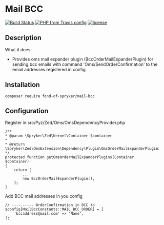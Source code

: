 # Mail BCC
[![Build Status](https://travis-ci.org/fond-of/spryker-mail-bcc.svg?branch=master)](https://travis-ci.org/fond-of/spryker-mail-bcc)
[![PHP from Travis config](https://img.shields.io/travis/php-v/fond-of/spryker-mail-bcc.svg)](https://php.net/)
[![license](https://img.shields.io/github/license/fond-of/spryker-mail-bcc.svg)](https://packagist.org/packages/fond-of-spryker/mail-bcc)

## Description

What it does:
- Provides oms mail expander plugin (BccOrderMailExpanderPlugin) for sending bcc emails with command 'Oms/SendOrderConfirmation' to the email addresses registered in config.

## Installation

```
composer require fond-of-spryker/mail-bcc
```

## Configuration

Register in src/Pyz/Zed/Oms/OmsDependencyProvider.php

```
/**
* @param \Spryker\Zed\Kernel\Container $container
*
* @return \Spryker\Zed\OmsExtension\Dependency\Plugin\OmsOrderMailExpanderPluginInterface[]
*/
protected function getOmsOrderMailExpanderPlugins(Container $container)
{
    return [
        ...
        new BccOrderMailExpanderPlugin(),
    ];
}
```
Add BCC mail addresses in you config
```
// ---------- OrderConfirmation in BCC to
$config[MailBccConstants::MAIL_BCC_ORDER] = [
    'bccaddress@mail.com' => 'Name',
];
```


